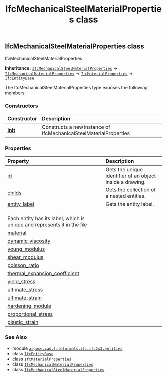 ﻿---
title: IfcMechanicalSteelMaterialProperties class
second_title: Aspose.CAD for Python via .NET API References
description: 
type: docs
weight: 3190
url: /python-net/aspose.cad.fileformats.ifc.ifc2x3.entities/ifcmechanicalsteelmaterialproperties/
is_root: false
---

## IfcMechanicalSteelMaterialProperties class

IfcMechanicalSteelMaterialProperties



**Inheritance:** [`IfcMechanicalSteelMaterialProperties`](/cad/python-net/aspose.cad.fileformats.ifc.ifc2x3.entities/ifcmechanicalsteelmaterialproperties) → 
[`IfcMechanicalMaterialProperties`](/cad/python-net/aspose.cad.fileformats.ifc.ifc2x3.entities/ifcmechanicalmaterialproperties) → 
[`IfcMaterialProperties`](/cad/python-net/aspose.cad.fileformats.ifc.ifc2x3.entities/ifcmaterialproperties) → 
[`IfcEntityBase`](/cad/python-net/aspose.cad.fileformats.ifc/ifcentitybase)



The IfcMechanicalSteelMaterialProperties type exposes the following members:

### Constructors
| Constructor | Description |
| :- | :- |
| [__init__](/cad/python-net/aspose.cad.fileformats.ifc.ifc2x3.entities/ifcmechanicalsteelmaterialproperties/__init__/#) | Constructs a new instance of IfcMechanicalSteelMaterialProperties |


### Properties
| Property | Description |
| :- | :- |
| [id](/cad/python-net/aspose.cad.fileformats.ifc.ifc2x3.entities/ifcmechanicalsteelmaterialproperties/id) | Gets the unique identifier of an object inside a drawing. |
| [childs](/cad/python-net/aspose.cad.fileformats.ifc.ifc2x3.entities/ifcmechanicalsteelmaterialproperties/childs) | Gets the collection of a nested entities. |
| [entity_label](/cad/python-net/aspose.cad.fileformats.ifc.ifc2x3.entities/ifcmechanicalsteelmaterialproperties/entity_label) | Gets the entity label.<br/>Each entity has its label, which is unique and represents it in the file |
| [material](/cad/python-net/aspose.cad.fileformats.ifc.ifc2x3.entities/ifcmechanicalsteelmaterialproperties/material) |  |
| [dynamic_viscosity](/cad/python-net/aspose.cad.fileformats.ifc.ifc2x3.entities/ifcmechanicalsteelmaterialproperties/dynamic_viscosity) |  |
| [young_modulus](/cad/python-net/aspose.cad.fileformats.ifc.ifc2x3.entities/ifcmechanicalsteelmaterialproperties/young_modulus) |  |
| [shear_modulus](/cad/python-net/aspose.cad.fileformats.ifc.ifc2x3.entities/ifcmechanicalsteelmaterialproperties/shear_modulus) |  |
| [poisson_ratio](/cad/python-net/aspose.cad.fileformats.ifc.ifc2x3.entities/ifcmechanicalsteelmaterialproperties/poisson_ratio) |  |
| [thermal_expansion_coefficient](/cad/python-net/aspose.cad.fileformats.ifc.ifc2x3.entities/ifcmechanicalsteelmaterialproperties/thermal_expansion_coefficient) |  |
| [yield_stress](/cad/python-net/aspose.cad.fileformats.ifc.ifc2x3.entities/ifcmechanicalsteelmaterialproperties/yield_stress) |  |
| [ultimate_stress](/cad/python-net/aspose.cad.fileformats.ifc.ifc2x3.entities/ifcmechanicalsteelmaterialproperties/ultimate_stress) |  |
| [ultimate_strain](/cad/python-net/aspose.cad.fileformats.ifc.ifc2x3.entities/ifcmechanicalsteelmaterialproperties/ultimate_strain) |  |
| [hardening_module](/cad/python-net/aspose.cad.fileformats.ifc.ifc2x3.entities/ifcmechanicalsteelmaterialproperties/hardening_module) |  |
| [proportional_stress](/cad/python-net/aspose.cad.fileformats.ifc.ifc2x3.entities/ifcmechanicalsteelmaterialproperties/proportional_stress) |  |
| [plastic_strain](/cad/python-net/aspose.cad.fileformats.ifc.ifc2x3.entities/ifcmechanicalsteelmaterialproperties/plastic_strain) |  |



### See Also
* module [`aspose.cad.fileformats.ifc.ifc2x3.entities`](..)
* class [`IfcEntityBase`](/cad/python-net/aspose.cad.fileformats.ifc/ifcentitybase)
* class [`IfcMaterialProperties`](/cad/python-net/aspose.cad.fileformats.ifc.ifc2x3.entities/ifcmaterialproperties)
* class [`IfcMechanicalMaterialProperties`](/cad/python-net/aspose.cad.fileformats.ifc.ifc2x3.entities/ifcmechanicalmaterialproperties)
* class [`IfcMechanicalSteelMaterialProperties`](/cad/python-net/aspose.cad.fileformats.ifc.ifc2x3.entities/ifcmechanicalsteelmaterialproperties)
